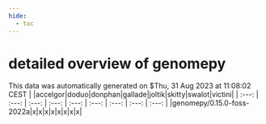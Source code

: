 ```yaml
---
hide:
  - toc
---
```


detailed overview of genomepy
=============================


This data was automatically generated on $Thu, 31 Aug 2023 at 11:08:02 CEST
| |accelgor|doduo|donphan|gallade|joltik|skitty|swalot|victini|
| :---: | :---: | :---: | :---: | :---: | :---: | :---: | :---: | :---: |
|genomepy/0.15.0-foss-2022a|x|x|x|x|x|x|x|x|

